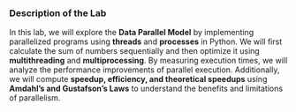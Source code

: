 ### **Description of the Lab**  

In this lab, we will explore the **Data Parallel Model** by implementing parallelized programs using **threads** and **processes** in Python. We will first calculate the sum of numbers sequentially and then optimize it using **multithreading** and **multiprocessing**. By measuring execution times, we will analyze the performance improvements of parallel execution. Additionally, we will compute **speedup, efficiency, and theoretical speedups** using **Amdahl’s and Gustafson’s Laws** to understand the benefits and limitations of parallelism. 
